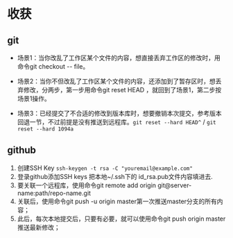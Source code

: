# 收获
## git
 * 场景1：当你改乱了工作区某个文件的内容，想直接丢弃工作区的修改时，用命令git checkout -- file。

 * 场景2：当你不但改乱了工作区某个文件的内容，还添加到了暂存区时，想丢弃修改，分两步，第一步用命令git reset HEAD <file>，就回到了场景1，第二步按场景1操作。

 * 场景3：已经提交了不合适的修改到版本库时，想要撤销本次提交，参考版本回退一节，不过前提是没有推送到远程库。`git reset --hard HEAD^` / `git reset --hard 1094a`

 ## github 
 1. 创建SSH Key `ssh-keygen -t rsa -C "youremail@example.com"`
 2. 登录github添加SSH keys 把本地~/.ssh下的 id_rsa.pub文件内容填进去.
 3. 要关联一个远程库，使用命令git remote add origin git@server-name:path/repo-name.git
 4. 关联后，使用命令git push -u origin master第一次推送master分支的所有内容；
 5. 此后，每次本地提交后，只要有必要，就可以使用命令git push origin master推送最新修改；